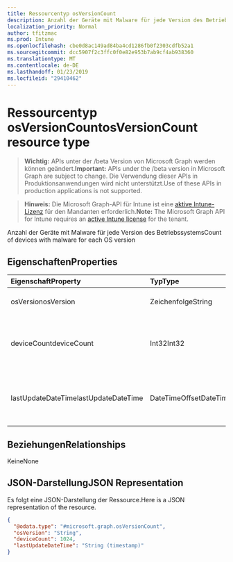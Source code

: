 ```yaml
---
title: Ressourcentyp osVersionCount
description: Anzahl der Geräte mit Malware für jede Version des Betriebssystems
localization_priority: Normal
author: tfitzmac
ms.prod: Intune
ms.openlocfilehash: cbe0d8ac149ad84ba4cd1286fb0f2303cdfb52a1
ms.sourcegitcommit: dcc5907f2c3ffc0f0e82e953b7ab9cf4ab938360
ms.translationtype: MT
ms.contentlocale: de-DE
ms.lasthandoff: 01/23/2019
ms.locfileid: "29410462"
---
```

# <a name="osversioncount-resource-type"></a><span data-ttu-id="1d81d-103">Ressourcentyp osVersionCount</span><span class="sxs-lookup"><span data-stu-id="1d81d-103">osVersionCount resource type</span></span>

> <span data-ttu-id="1d81d-104">**Wichtig:** APIs unter der /beta Version von Microsoft Graph werden können geändert.</span><span class="sxs-lookup"><span data-stu-id="1d81d-104">**Important:** APIs under the /beta version in Microsoft Graph are subject to change.</span></span> <span data-ttu-id="1d81d-105">Die Verwendung dieser APIs in Produktionsanwendungen wird nicht unterstützt.</span><span class="sxs-lookup"><span data-stu-id="1d81d-105">Use of these APIs in production applications is not supported.</span></span>

> <span data-ttu-id="1d81d-106">**Hinweis:** Die Microsoft Graph-API für Intune ist eine [aktive Intune-Lizenz](https://go.microsoft.com/fwlink/?linkid=839381) für den Mandanten erforderlich.</span><span class="sxs-lookup"><span data-stu-id="1d81d-106">**Note:** The Microsoft Graph API for Intune requires an [active Intune license](https://go.microsoft.com/fwlink/?linkid=839381) for the tenant.</span></span>

<span data-ttu-id="1d81d-107">Anzahl der Geräte mit Malware für jede Version des Betriebssystems</span><span class="sxs-lookup"><span data-stu-id="1d81d-107">Count of devices with malware for each OS version</span></span>

## <a name="properties"></a><span data-ttu-id="1d81d-108">Eigenschaften</span><span class="sxs-lookup"><span data-stu-id="1d81d-108">Properties</span></span>
|<span data-ttu-id="1d81d-109">Eigenschaft</span><span class="sxs-lookup"><span data-stu-id="1d81d-109">Property</span></span>|<span data-ttu-id="1d81d-110">Typ</span><span class="sxs-lookup"><span data-stu-id="1d81d-110">Type</span></span>|<span data-ttu-id="1d81d-111">Beschreibung</span><span class="sxs-lookup"><span data-stu-id="1d81d-111">Description</span></span>|
|:---|:---|:---|
|<span data-ttu-id="1d81d-112">osVersion</span><span class="sxs-lookup"><span data-stu-id="1d81d-112">osVersion</span></span>|<span data-ttu-id="1d81d-113">Zeichenfolge</span><span class="sxs-lookup"><span data-stu-id="1d81d-113">String</span></span>|<span data-ttu-id="1d81d-114">Version des Betriebssystems</span><span class="sxs-lookup"><span data-stu-id="1d81d-114">OS version</span></span>|
|<span data-ttu-id="1d81d-115">deviceCount</span><span class="sxs-lookup"><span data-stu-id="1d81d-115">deviceCount</span></span>|<span data-ttu-id="1d81d-116">Int32</span><span class="sxs-lookup"><span data-stu-id="1d81d-116">Int32</span></span>|<span data-ttu-id="1d81d-117">Anzahl der Geräte mit Malware für die Version des Betriebssystems</span><span class="sxs-lookup"><span data-stu-id="1d81d-117">Count of devices with malware for the OS version</span></span>|
|<span data-ttu-id="1d81d-118">lastUpdateDateTime</span><span class="sxs-lookup"><span data-stu-id="1d81d-118">lastUpdateDateTime</span></span>|<span data-ttu-id="1d81d-119">DateTimeOffset</span><span class="sxs-lookup"><span data-stu-id="1d81d-119">DateTimeOffset</span></span>|<span data-ttu-id="1d81d-120">Der Zeitstempel der letzten Aktualisierung für die Anzahl der Geräte in UTC</span><span class="sxs-lookup"><span data-stu-id="1d81d-120">The Timestamp of the last update for the device count in UTC</span></span>|

## <a name="relationships"></a><span data-ttu-id="1d81d-121">Beziehungen</span><span class="sxs-lookup"><span data-stu-id="1d81d-121">Relationships</span></span>
<span data-ttu-id="1d81d-122">Keine</span><span class="sxs-lookup"><span data-stu-id="1d81d-122">None</span></span>

## <a name="json-representation"></a><span data-ttu-id="1d81d-123">JSON-Darstellung</span><span class="sxs-lookup"><span data-stu-id="1d81d-123">JSON Representation</span></span>
<span data-ttu-id="1d81d-124">Es folgt eine JSON-Darstellung der Ressource.</span><span class="sxs-lookup"><span data-stu-id="1d81d-124">Here is a JSON representation of the resource.</span></span>
<!-- {
  "blockType": "resource",
  "@odata.type": "microsoft.graph.osVersionCount"
}
-->
``` json
{
  "@odata.type": "#microsoft.graph.osVersionCount",
  "osVersion": "String",
  "deviceCount": 1024,
  "lastUpdateDateTime": "String (timestamp)"
}
```




